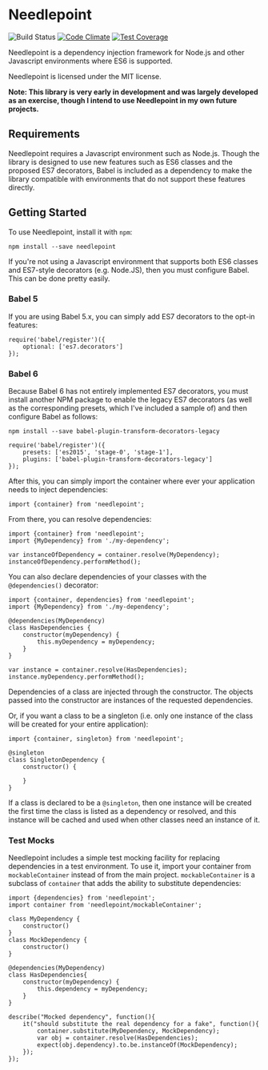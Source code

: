 # Needlepoint

![Build Status](https://travis-ci.org/andrewmunsell/needlepoint.svg) [![Code Climate](https://codeclimate.com/github/andrewmunsell/needlepoint/badges/gpa.svg)](https://codeclimate.com/github/andrewmunsell/needlepoint) [![Test Coverage](https://codeclimate.com/github/andrewmunsell/needlepoint/badges/coverage.svg)](https://codeclimate.com/github/andrewmunsell/needlepoint/coverage)

Needlepoint is a dependency injection framework for Node.js and other Javascript
environments where ES6 is supported.

Needlepoint is licensed under the MIT license.

**Note: This library is very early in development and was largely developed as
an exercise, though I intend to use Needlepoint in my own future projects.**

## Requirements

Needlepoint requires a Javascript environment such as Node.js. Though
the library is designed to use new features such as ES6 classes and the proposed
ES7 decorators, Babel is included as a dependency to make the library compatible
with environments that do not support these features directly.

## Getting Started

To use Needlepoint, install it with `npm`:

```
npm install --save needlepoint
```

If you're not using a Javascript environment that supports both ES6 classes and
ES7-style decorators (e.g. Node.JS), then you must configure Babel. This can be
done pretty easily.

### Babel 5

If you are using Babel 5.x, you can simply add ES7 decorators to the opt-in features:

```
require('babel/register')({
    optional: ['es7.decorators']
});
```

### Babel 6

Because Babel 6 has not entirely implemented ES7 decorators, you must install another NPM package
 to enable the legacy ES7 decorators (as well as the corresponding presets, which I've included
 a sample of) and then configure Babel as follows:

```
npm install --save babel-plugin-transform-decorators-legacy
```

```
require('babel/register')({
    presets: ['es2015', 'stage-0', 'stage-1'],
    plugins: ['babel-plugin-transform-decorators-legacy']
});
```

After this, you can simply import the container where ever your application
needs to inject dependencies:

```
import {container} from 'needlepoint';
```

From there, you can resolve dependencies:

```
import {container} from 'needlepoint';
import {MyDependency} from './my-dependency';

var instanceOfDependency = container.resolve(MyDependency);
instanceOfDependency.performMethod();
```

You can also declare dependencies of your classes with the `@dependencies()`
decorator:

```
import {container, dependencies} from 'needlepoint';
import {MyDependency} from './my-dependency';

@dependencies(MyDependency)
class HasDependencies {
    constructor(myDependency) {
        this.myDependency = myDependency;
    }
}

var instance = container.resolve(HasDependencies);
instance.myDependency.performMethod();
```

Dependencies of a class are injected through the constructor. The objects passed
into the constructor are instances of the requested dependencies.

Or, if you want a class to be a singleton (i.e. only one instance of the class
will be created for your entire application):

```
import {container, singleton} from 'needlepoint';

@singleton
class SingletonDependency {
    constructor() {

    }
}
```

If a class is declared to be a `@singleton`, then one instance will be created
the first time the class is listed as a dependency or resolved, and this
instance will be cached and used when other classes need an instance of it.


### Test Mocks

Needlepoint includes a simple test mocking facility for replacing dependencies in a test environment.  To use it, import your container from `mockableContainer` instead of from the main project.  `mockableContainer` is a subclass of `container` that adds the ability to substitute dependencies:


```
import {dependencies} from 'needlepoint';
import container from 'needlepoint/mockableContainer';

class MyDependency {
    constructor()
}
class MockDependency {
    constructor()
}

@dependencies(MyDependency)
class HasDependencies{
    constructor(myDependency) {
        this.dependency = myDependency;
    }
}

describe("Mocked dependency", function(){
    it("should substitute the real dependency for a fake", function(){
        container.substitute(MyDependency, MockDependency);
        var obj = container.resolve(HasDependencies);
        expect(obj.dependency).to.be.instanceOf(MockDependency);
    });
});

```
